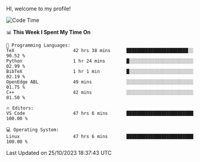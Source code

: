 HI, welcome to my profile!
<!--START_SECTION:waka-->
![Code Time](http://img.shields.io/badge/Code%20Time-1%2C762%20hrs%204%20mins-blue)

📊 **This Week I Spent My Time On** 

```text
💬 Programming Languages: 
TeX                      42 hrs 38 mins      ███████████████████████░░   90.52 % 
Python                   1 hr 24 mins        █░░░░░░░░░░░░░░░░░░░░░░░░   02.99 % 
BibTeX                   1 hr 1 min          █░░░░░░░░░░░░░░░░░░░░░░░░   02.19 % 
OpenEdge ABL             49 mins             ░░░░░░░░░░░░░░░░░░░░░░░░░   01.75 % 
C++                      42 mins             ░░░░░░░░░░░░░░░░░░░░░░░░░   01.50 % 

🔥 Editors: 
VS Code                  47 hrs 6 mins       █████████████████████████   100.00 % 

💻 Operating System: 
Linux                    47 hrs 6 mins       █████████████████████████   100.00 % 
```


 Last Updated on 25/10/2023 18:37:43 UTC
<!--END_SECTION:waka-->
